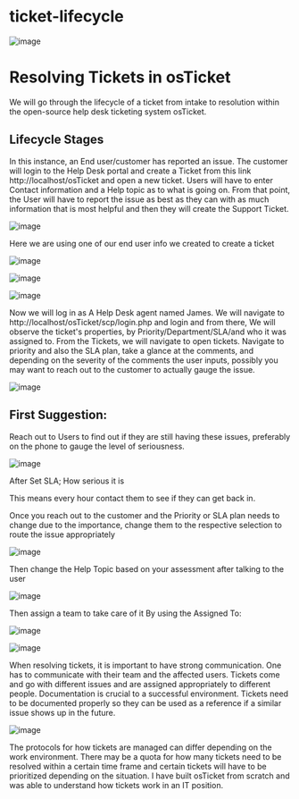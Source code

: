 # ticket-lifecycle

 ![image](https://github.com/user-attachments/assets/12d8af4e-91e8-4fe3-b751-c2f78d1132d7)


# Resolving Tickets in osTicket

We will go through the lifecycle of a ticket from intake to resolution within the open-source help desk ticketing system osTicket.

## Lifecycle Stages

In this instance, an End user/customer has reported an issue. The customer will login to the Help Desk portal and create a Ticket from this link http://localhost/osTicket and open a new ticket. Users will have to enter Contact information and a Help topic as to what is going on. From that point, the User will have to report the issue as best as they can with as much information that is most helpful and then they will create the Support Ticket.

![image](https://github.com/user-attachments/assets/aa0610ac-c836-49a2-8670-751aaf41dd9f)

Here we are using one of our end user info we created to create a ticket

![image](https://github.com/user-attachments/assets/3e3d728f-e1df-40e0-8b7f-6b668c626cdb)

![image](https://github.com/user-attachments/assets/cc283a8c-d43a-4918-8c5a-f39ab83e2c3d)

![image](https://github.com/user-attachments/assets/373b4e8b-44fa-41d4-ba4a-414168e41a22)

Now we will log in as A Help Desk agent named James. We will navigate to http://localhost/osTicket/scp/login.php and login and from there, We will observe the ticket's properties, by Priority/Department/SLA/and who it was assigned to. From the Tickets, we will navigate to open tickets. Navigate to priority and also the SLA plan, take a glance at the comments, and depending on the severity of the comments the user inputs, possibly you may want to reach out to the customer to actually gauge the issue.

![image](https://github.com/user-attachments/assets/cdb2bff7-aae4-4918-a6de-379b2da7a91f)

## First Suggestion: 

Reach out to Users to find out if they are still having these issues, preferably on the phone to gauge the level of seriousness.

![image](https://github.com/user-attachments/assets/c5c2a4cc-40a2-4566-8780-d89db32d3204)

After Set SLA; How serious it is

This means every hour contact them to see if they can get back in.

Once you reach out to the customer and the Priority or SLA plan needs to change due to the importance, change them to the respective selection to route the issue appropriately

![image](https://github.com/user-attachments/assets/2e37305c-6295-4e60-bcbf-347054566260)

Then change the Help Topic based on your assessment after talking to the user

![image](https://github.com/user-attachments/assets/1c489ab7-961f-490e-a3d2-6cc93f04a839)

Then assign a team to take care of it By using the Assigned To:

![image](https://github.com/user-attachments/assets/391f7ee3-3bab-410f-8f55-8e1b9c0ce3ee)

![image](https://github.com/user-attachments/assets/cc48a133-2969-4890-9d99-f4fe156b3806)

When resolving tickets, it is important to have strong communication. One has to communicate with their team and the affected users. Tickets come and go with different issues and are assigned appropriately to different people. Documentation is crucial to a successful environment. Tickets need to be documented properly so they can be used as a reference if a similar issue shows up in the future.

![image](https://github.com/user-attachments/assets/e1c3470e-a8df-493f-b0d6-d39e9b1d5ae7)

The protocols for how tickets are managed can differ depending on the work environment. There may be a quota for how many tickets need to be resolved within a certain time frame and certain tickets will have to be prioritized depending on the situation. I have built osTicket from scratch and was able to understand how tickets work in an IT position.





